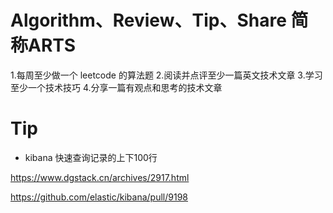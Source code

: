 # Algorithm、Review、Tip、Share 简称ARTS
1.每周至少做一个 leetcode 的算法题 2.阅读并点评至少一篇英文技术文章 3.学习至少一个技术技巧 4.分享一篇有观点和思考的技术文章


# Tip

* kibana 快速查询记录的上下100行

https://www.dgstack.cn/archives/2917.html

https://github.com/elastic/kibana/pull/9198
